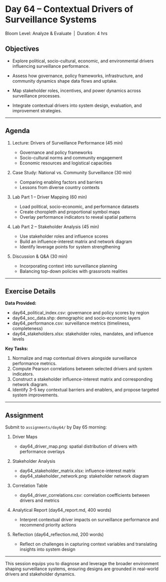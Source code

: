 # **Day 64 – Contextual Drivers of Surveillance Systems**
  
Bloom Level: Analyze & Evaluate | Duration: 4 hrs  

## Objectives  

- Explore political, socio-cultural, economic, and environmental drivers influencing surveillance performance.  

- Assess how governance, policy frameworks, infrastructure, and community dynamics shape data flows and uptake.  

- Map stakeholder roles, incentives, and power dynamics across surveillance processes.  

- Integrate contextual drivers into system design, evaluation, and improvement strategies.  

---  

## Agenda  

1. Lecture: Drivers of Surveillance Performance (45 min)  
   - Governance and policy frameworks  
   - Socio-cultural norms and community engagement  
   - Economic resources and logistical capacities  

2. Case Study: National vs. Community Surveillance (30 min)  
   - Comparing enabling factors and barriers  
   - Lessons from diverse country contexts  

3. Lab Part 1 – Driver Mapping (60 min)  
   - Load political, socio-economic, and performance datasets  
   - Create choropleth and proportional symbol maps  
   - Overlay performance indicators to reveal spatial patterns  

4. Lab Part 2 – Stakeholder Analysis (45 min)  
   - Use stakeholder roles and influence scores  
   - Build an influence-interest matrix and network diagram  
   - Identify leverage points for system strengthening  

5. Discussion & Q&A (30 min)  
   - Incorporating context into surveillance planning  
   - Balancing top-down policies with grassroots realities  

---  

## Exercise Details  

**Data Provided:**  
- day64_political_index.csv: governance and policy scores by region  
- day64_soc_data.shp: demographic and socio-economic layers  
- day64_performance.csv: surveillance metrics (timeliness, completeness)  
- day64_stakeholders.xlsx: stakeholder roles, mandates, and influence levels  

**Key Tasks:**  
1. Normalize and map contextual drivers alongside surveillance performance metrics.  
2. Compute Pearson correlations between selected drivers and system indicators.  
3. Construct a stakeholder influence-interest matrix and corresponding network diagram.  
4. Identify 3–5 key contextual barriers and enablers, and propose targeted system improvements.  

---  

## Assignment  

Submit to `assignments/day64/` by Day 65 morning:

1. Driver Maps  
   - day64_driver_map.png: spatial distribution of drivers with performance overlays  

2. Stakeholder Analysis  
   - day64_stakeholder_matrix.xlsx: influence-interest matrix  
   - day64_stakeholder_network.png: stakeholder network diagram  

3. Correlation Table  
   - day64_driver_correlations.csv: correlation coefficients between drivers and metrics  

4. Analytical Report (day64_report.md, 400 words)  
   - Interpret contextual driver impacts on surveillance performance and recommend priority actions  

5. Reflection (day64_reflection.md, 200 words)  
   - Reflect on challenges in capturing context variables and translating insights into system design  

---  

This session equips you to diagnose and leverage the broader environment shaping surveillance systems, ensuring designs are grounded in real-world drivers and stakeholder dynamics.
